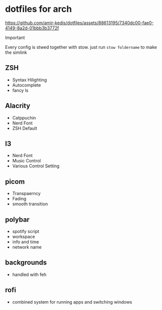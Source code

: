 # dotfiles for arch


https://github.com/amir-kedis/dotfiles/assets/88613195/7340dc00-fae0-4149-8a2d-01bbb3b3772f

> [!important]
> Every config is stwed together with stow.
> just run `stow foldername` to make the simlink

## ZSH

- Syntax Hilighting
- Autocomplete
- fancy ls

## Alacrity 
- Catppuchin
- Nerd Font
- ZSH Default

## I3 
- Nerd Font
- Music Control
- Various Control Setting

## picom
- Transpaerncy
- Fading
- smooth transition

## polybar
- spotify script
- workspace
- info and time 
- network name

## backgrounds
- handled with feh

## rofi
- combined system for running apps and switching windows
